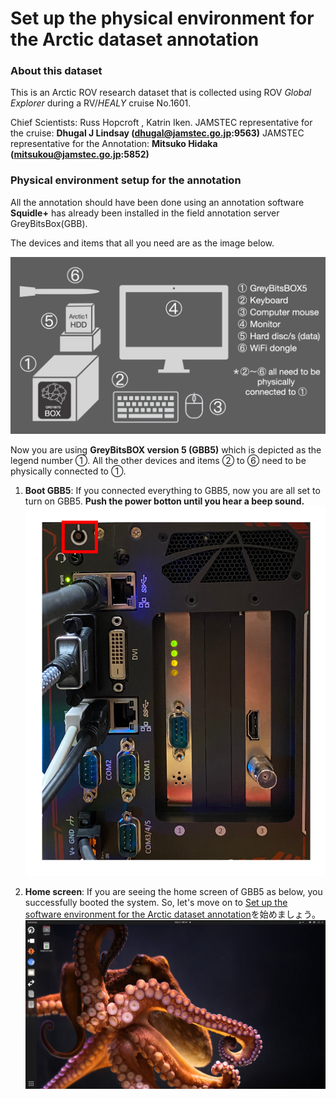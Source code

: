 # Set up the physical environment for the Arctic dataset annotation 

### About this dataset
This is an Arctic ROV research dataset that is collected using ROV *Global Explorer* during a RV/*HEALY* cruise No.1601.

Chief Scientists: Russ Hopcroft , Katrin Iken.
JAMSTEC representative for the cruise: **Dhugal J Lindsay  (dhugal@jamstec.go.jp:9563)**
JAMSTEC representative for the Annotation: **Mitsuko Hidaka (mitsukou@jamstec.go.jp:5852)**

### Physical environment setup for the annotation

All the annotation should have been done using an annotation software **Squidle+** has already been installed in the field annotation server GreyBitsBox(GBB). 

The devices and items that all you need are as the image below.

![GBB5 device and items](../images/1_GBB5_setup_en.png)

Now you are using **GreyBitsBOX version 5 (GBB5)** which is depicted as the legend number ①. All the other devices and items ② to ⑥ need to be physically connected to ①.

1. **Boot GBB5**: 
  If you connected everything to GBB5, now you are all set to turn on GBB5. **Push the power botton until you hear a beep sound.**
  ![Powe botton](../images/2_power_botton.png)

1. **Home screen**: 
   If you are seeing the home screen of GBB5 as below, you successfully booted the system.
   So, let's move on to [Set up the software environment for the Arctic dataset annotation](../annotation/setup_annotation_software_environment_en.md)を始めましょう。
  ![Home screen](../images/3_home_screen.png)



